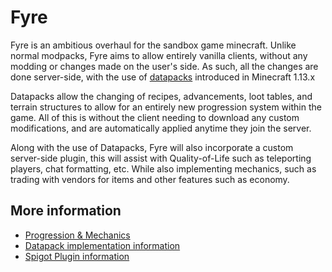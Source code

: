 # Fyre

Fyre is an ambitious overhaul for the sandbox game minecraft.
Unlike normal modpacks, Fyre aims to allow entirely vanilla clients, without any modding or changes made on the user's side.
As such, all the changes are done server-side, with the use of [datapacks](https://minecraft.gamepedia.com/Data_pack) introduced in Minecraft 1.13.x

Datapacks allow the changing of recipes, advancements, loot tables, and terrain structures to allow for an entirely new progression system within the game.
All of this is without the client needing to download any custom modifications, and are automatically applied anytime they join the server.

Along with the use of Datapacks, Fyre will also incorporate a custom server-side plugin, this will assist with Quality-of-Life such as teleporting players, chat formatting, etc.
While also implementing mechanics, such as trading with vendors for items and other features such as economy.

## More information

- [Progression & Mechanics](./docs/progression.md)
- [Datapack implementation information](./docs/datapack.md)
- [Spigot Plugin information](./docs/plugin.md)
